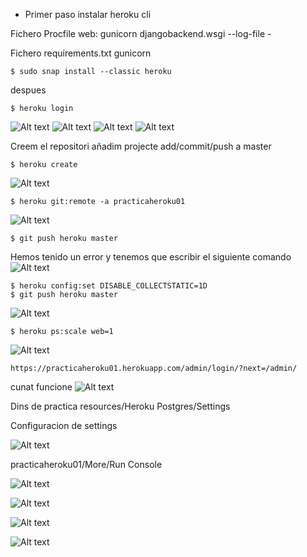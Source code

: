 - Primer paso instalar heroku cli

Fichero Procfile
    web: gunicorn djangobackend.wsgi --log-file -


Fichero requirements.txt
    gunicorn

```
$ sudo snap install --classic heroku
```

despues 

```
$ heroku login
```
![Alt text](images/terminalLogin.png)
![Alt text](images/cap3.png)
![Alt text](images/capLoginBrow.png)
![Alt text](images/capLoginBrow.png)

Creem el repositori 
añadim projecte 
add/commit/push a master

```
$ heroku create
```
![Alt text](images/herokucreate.png)


```
$ heroku git:remote -a practicaheroku01
```
![Alt text](images/cap4.png)


```
$ git push heroku master
```

Hemos tenido un error y tenemos que escribir el siguiente comando
![Alt text](images/caperror.png)

```
$ heroku config:set DISABLE_COLLECTSTATIC=1D
$ git push heroku master
```
![Alt text](images/capfinal.png)

```
$ heroku ps:scale web=1
```
![Alt text](images/capFun.png)



```
https://practicaheroku01.herokuapp.com/admin/login/?next=/admin/
```
cunat funcione
![Alt text](images/.png)

Dins de practica resources/Heroku Postgres/Settings

Configuracion de settings

![Alt text](images/capSetings.png)

practicaheroku01/More/Run Console

![Alt text](images/superuser.png)


![Alt text](images/hotels.png)

![Alt text](images/addons.png)

![Alt text](images/installaddon.png)
